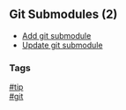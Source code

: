 ## Git Submodules (2)

- [Add git submodule](add-submodule.md)
- [Update git submodule](update-submodule.md)

### Tags
[#tip](../../tips.md)  
[#git](../git.md)